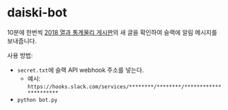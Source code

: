 # daiski-bot

10분에 한번씩 [2018 열과 통계물리 게시판](http://phya.snu.ac.kr/php/subject_list/Notice/list.php?id=2018_tsp)의
새 글을 확인하여 슬랙에 알림 메시지를 보내줍니다.

사용 방법:
- `secret.txt`에 슬랙 API webhook 주소를 넣는다.
	- 예시: `https://hooks.slack.com/services/********/********/**********************`
- `python bot.py`
